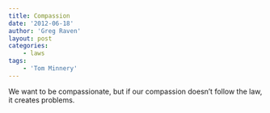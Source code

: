 ```yaml
---
title: Compassion
date: '2012-06-18'
author: 'Greg Raven'
layout: post
categories:
    - laws
tags:
    - 'Tom Minnery'
---
```


We want to be compassionate, but if our compassion doesn’t follow the law, it creates problems.